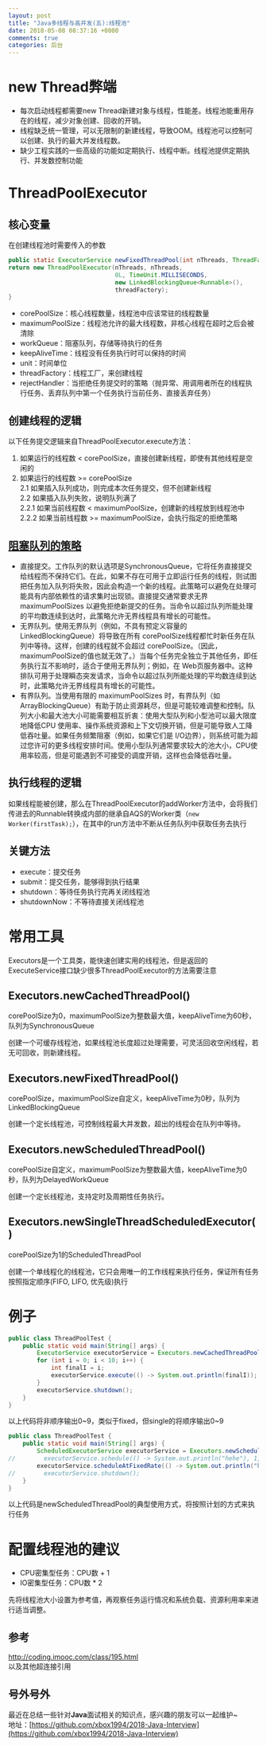 ```yaml
---
layout: post
title: "Java多线程与高并发(五):线程池"
date: 2018-05-08 08:37:16 +0800
comments: true
categories: 后台
---
```


<!-- more-->

# new Thread弊端
* 每次启动线程都需要new Thread新建对象与线程，性能差。线程池能重用存在的线程，减少对象创建、回收的开销。
* 线程缺乏统一管理，可以无限制的新建线程，导致OOM。线程池可以控制可以创建、执行的最大并发线程数。
* 缺少工程实践的一些高级的功能如定期执行、线程中断。线程池提供定期执行、并发数控制功能

# ThreadPoolExecutor
## 核心变量
在创建线程池时需要传入的参数
```java
public static ExecutorService newFixedThreadPool(int nThreads, ThreadFactory threadFactory) {
return new ThreadPoolExecutor(nThreads, nThreads,
                              0L, TimeUnit.MILLISECONDS,
                              new LinkedBlockingQueue<Runnable>(),
                              threadFactory);
}
```

* corePoolSize：核心线程数量，线程池中应该常驻的线程数量
* maximumPoolSize：线程池允许的最大线程数，非核心线程在超时之后会被清除
* workQueue：阻塞队列，存储等待执行的任务
* keepAliveTime：线程没有任务执行时可以保持的时间
* unit：时间单位
* threadFactory：线程工厂，来创建线程
* rejectHandler：当拒绝任务提交时的策略（抛异常、用调用者所在的线程执行任务、丢弃队列中第一个任务执行当前任务、直接丢弃任务）

## 创建线程的逻辑
以下任务提交逻辑来自ThreadPoolExecutor.execute方法：  

1. 如果运行的线程数 < corePoolSize，直接创建新线程，即使有其他线程是空闲的
2. 如果运行的线程数 >= corePoolSize  
    2.1 如果插入队列成功，则完成本次任务提交，但不创建新线程  
    2.2 如果插入队列失败，说明队列满了  
        2.2.1 如果当前线程数 < maximumPoolSize，创建新的线程放到线程池中  
        2.2.2 如果当前线程数 >= maximumPoolSize，会执行指定的拒绝策略

## [阻塞队列的策略](https://blog.csdn.net/hayre/article/details/53291712)
* 直接提交。工作队列的默认选项是SynchronousQueue，它将任务直接提交给线程而不保持它们。在此，如果不存在可用于立即运行任务的线程，则试图把任务加入队列将失败，因此会构造一个新的线程。此策略可以避免在处理可能具有内部依赖性的请求集时出现锁。直接提交通常要求无界maximumPoolSizes 以避免拒绝新提交的任务。当命令以超过队列所能处理的平均数连续到达时，此策略允许无界线程具有增长的可能性。
* 无界队列。使用无界队列（例如，不具有预定义容量的 LinkedBlockingQueue）将导致在所有 corePoolSize线程都忙时新任务在队列中等待。这样，创建的线程就不会超过 corePoolSize。（因此，maximumPoolSize的值也就无效了。）当每个任务完全独立于其他任务，即任务执行互不影响时，适合于使用无界队列；例如，在 Web页服务器中。这种排队可用于处理瞬态突发请求，当命令以超过队列所能处理的平均数连续到达时，此策略允许无界线程具有增长的可能性。
* 有界队列。当使用有限的 maximumPoolSizes 时，有界队列（如ArrayBlockingQueue）有助于防止资源耗尽，但是可能较难调整和控制。队列大小和最大池大小可能需要相互折衷：使用大型队列和小型池可以最大限度地降低CPU 使用率、操作系统资源和上下文切换开销，但是可能导致人工降低吞吐量。如果任务频繁阻塞（例如，如果它们是 I/O边界），则系统可能为超过您许可的更多线程安排时间。使用小型队列通常要求较大的池大小，CPU使用率较高，但是可能遇到不可接受的调度开销，这样也会降低吞吐量。

## 执行线程的逻辑
如果线程能被创建，那么在ThreadPoolExecutor的addWorker方法中，会将我们传进去的Runnable转换成内部的继承自AQS的Worker类（`new Worker(firstTask);`），在其中的run方法中不断从任务队列中获取任务去执行

## 关键方法
* execute：提交任务
* submit：提交任务，能够得到执行结果
* shutdown：等待任务执行完再关闭线程池
* shutdownNow：不等待直接关闭线程池

# 常用工具
Executors是一个工具类，能快速创建实用的线程池，但是返回的ExecuteService接口缺少很多ThreadPoolExecutor的方法需要注意

## Executors.newCachedThreadPool()
corePoolSize为0，maximumPoolSize为整数最大值，keepAliveTime为60秒，队列为SynchronousQueue

创建一个可缓存线程池，如果线程池长度超过处理需要，可灵活回收空闲线程，若无可回收，则新建线程。

## Executors.newFixedThreadPool()
corePoolSize，maximumPoolSize自定义，keepAliveTime为0秒，队列为LinkedBlockingQueue

创建一个定长线程池，可控制线程最大并发数，超出的线程会在队列中等待。

## Executors.newScheduledThreadPool()
corePoolSize自定义，maximumPoolSize为整数最大值，keepAliveTime为0秒，队列为DelayedWorkQueue

创建一个定长线程池，支持定时及周期性任务执行。

## Executors.newSingleThreadScheduledExecutor()
corePoolSize为1的ScheduledThreadPool

创建一个单线程化的线程池，它只会用唯一的工作线程来执行任务，保证所有任务按照指定顺序(FIFO, LIFO, 优先级)执行

# 例子
```java
public class ThreadPoolTest {
    public static void main(String[] args) {
        ExecutorService executorService = Executors.newCachedThreadPool();
        for (int i = 0; i < 10; i++) {
            int finalI = i;
            executorService.execute(() -> System.out.println(finalI));
        }
        executorService.shutdown();
    }
}
```

以上代码将非顺序输出0~9，类似于fixed，但single的将顺序输出0~9

```java
public class ThreadPoolTest {
    public static void main(String[] args) {
        ScheduledExecutorService executorService = Executors.newScheduledThreadPool(3);
//        executorService.schedule(() -> System.out.println("hehe"), 1, TimeUnit.SECONDS);
        executorService.scheduleAtFixedRate(() -> System.out.println("hehe"), 1, 2, TimeUnit.SECONDS);
//        executorService.shutdown();
    }
}
```

以上代码是newScheduledThreadPool的典型使用方式，将按照计划的方式来执行任务

# 配置线程池的建议
* CPU密集型任务：CPU数 + 1
* IO密集型任务：CPU数 * 2

先将线程池大小设置为参考值，再观察任务运行情况和系统负载、资源利用率来进行适当调整。

## 参考
http://coding.imooc.com/class/195.html    
以及其他超连接引用

## 号外号外
最近在总结一些针对**Java**面试相关的知识点，感兴趣的朋友可以一起维护~  
地址：[https://github.com/xbox1994/2018-Java-Interview](https://github.com/xbox1994/2018-Java-Interview)
